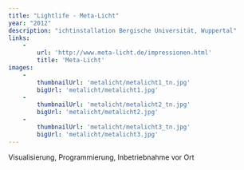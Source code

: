 ```yaml
---
title: "Lightlife - Meta-Licht"
year: "2012"
description: "ichtinstallation Bergische Universität, Wuppertal"
links:
    -
        url: 'http://www.meta-licht.de/impressionen.html'
        title: 'Meta-Licht'
images:
    -
        thumbnailUrl: 'metalicht/metalicht1_tn.jpg'
        bigUrl: 'metalicht/metalicht1.jpg'
    -
        thumbnailUrl: 'metalicht/metalicht2_tn.jpg'
        bigUrl: 'metalicht/metalicht2.jpg'
    -
        thumbnailUrl: 'metalicht/metalicht3_tn.jpg'
        bigUrl: 'metalicht/metalicht3.jpg'
---
```


Visualisierung, Programmierung, Inbetriebnahme vor Ort
